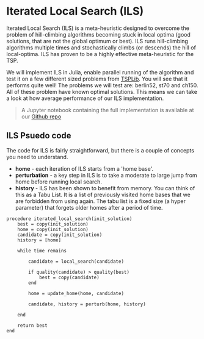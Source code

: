 # Iterated Local Search (ILS)

Iterated Local Search (ILS) is a meta-heuristic designed to overcome the problem of hill-climbing algorithms becoming stuck in local optima (good solutions, that are not the global optimum or best).  ILS runs hill-climbing algorithms multiple times and stochastically climbs (or descends) the hill of local-optima.  ILS has proven to be a highly effective meta-heuristic for the TSP.

We will implement ILS in Julia, enable parallel running of the algorithm and test it on a few different sized problems from [TSPLib](http://elib.zib.de/pub/mp-testdata/tsp/tsplib/tsplib.html).  You will see that it performs quite well!  The problems we will test are: berlin52, st70 and ch150.  All of these problem have known optimal solutions.  This means we can take a look at how average performance of our ILS implementation.

> A Jupyter notebook containing the full implementation is available at our [Github repo](https://github.com/julia-healthcare/routing-and-scheduling/blob/master/symmetric_tsp/05_ils.ipynb)

## ILS Psuedo code

The code for ILS is fairly straightforward, but there is a couple of concepts you need to understand.  

* **home** - each iteration of ILS starts from a 'home base'. 
* **perturbation** - a key step in ILS is to take a moderate to large jump from home before running local search.  
* **history** - ILS has been shown to benefit from memory.  You can think of this as a Tabu List.  It is a list of previously visited home bases that we are forbidden from using again.  The tabu list is a fixed size (a hyper parameter) that forgets older homes after a period of time.  

```
procedure iterated_local_search(init_solution)
    best = copy(init_solution)
    home = copy(init_solution)
    candidate = copy(init_solution)
    history = [home]

    while time remains

        candidate = local_search(candidate)

        if quality(candidate) > quality(best)
            best = copy(candidate)
        end

        home = update_home(home, candidate)

        candidate, history = perturb(home, history)

    end

    return best
end
```

